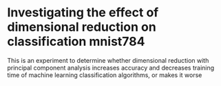 # Investigating the effect of dimensional reduction on classification mnist784
 This is an experiment to determine whether dimensional reduction with principal component analysis increases accuracy and decreases training time of machine learning classification algorithms, or makes it worse

